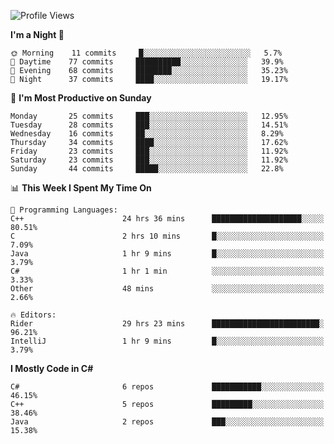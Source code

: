 <!--START_SECTION:waka-->
![Profile Views](http://img.shields.io/badge/Profile%20Views-1-blue)

**I'm a Night 🦉** 

```text
🌞 Morning    11 commits     █░░░░░░░░░░░░░░░░░░░░░░░░   5.7% 
🌆 Daytime    77 commits     ██████████░░░░░░░░░░░░░░░   39.9% 
🌃 Evening    68 commits     ████████░░░░░░░░░░░░░░░░░   35.23% 
🌙 Night      37 commits     ████░░░░░░░░░░░░░░░░░░░░░   19.17%

```
📅 **I'm Most Productive on Sunday** 

```text
Monday       25 commits     ███░░░░░░░░░░░░░░░░░░░░░░   12.95% 
Tuesday      28 commits     ███░░░░░░░░░░░░░░░░░░░░░░   14.51% 
Wednesday    16 commits     ██░░░░░░░░░░░░░░░░░░░░░░░   8.29% 
Thursday     34 commits     ████░░░░░░░░░░░░░░░░░░░░░   17.62% 
Friday       23 commits     ███░░░░░░░░░░░░░░░░░░░░░░   11.92% 
Saturday     23 commits     ███░░░░░░░░░░░░░░░░░░░░░░   11.92% 
Sunday       44 commits     █████░░░░░░░░░░░░░░░░░░░░   22.8%

```


📊 **This Week I Spent My Time On** 

```text
💬 Programming Languages: 
C++                      24 hrs 36 mins      ████████████████████░░░░░   80.51% 
C                        2 hrs 10 mins       █░░░░░░░░░░░░░░░░░░░░░░░░   7.09% 
Java                     1 hr 9 mins         █░░░░░░░░░░░░░░░░░░░░░░░░   3.79% 
C#                       1 hr 1 min          ░░░░░░░░░░░░░░░░░░░░░░░░░   3.33% 
Other                    48 mins             ░░░░░░░░░░░░░░░░░░░░░░░░░   2.66%

🔥 Editors: 
Rider                    29 hrs 23 mins      ████████████████████████░   96.21% 
IntelliJ                 1 hr 9 mins         █░░░░░░░░░░░░░░░░░░░░░░░░   3.79%

```

**I Mostly Code in C#** 

```text
C#                       6 repos             ███████████░░░░░░░░░░░░░░   46.15% 
C++                      5 repos             █████████░░░░░░░░░░░░░░░░   38.46% 
Java                     2 repos             ███░░░░░░░░░░░░░░░░░░░░░░   15.38%

```



<!--END_SECTION:waka-->
